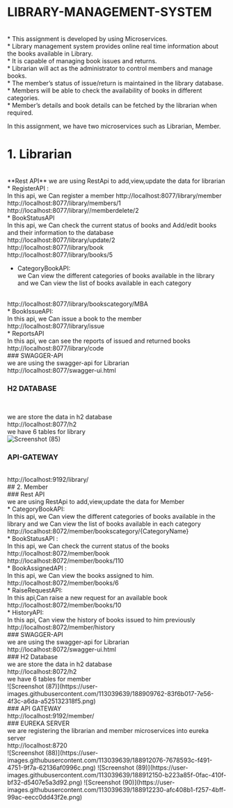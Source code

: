 # LIBRARY-MANAGEMENT-SYSTEM
<br>                                             
* This assignment is developed by using Microservices.
<br> 
* Library management system provides online real time information about the books available in Library. 
<br>
* It is capable of managing book issues and returns. 
<br>
* Librarian will act as the administrator to control members and manage books. 
<br>
* The member’s status of issue/return is maintained in the library database.
<br>
* Members will be able to check the availability of books in different categories. 
<br>
* Member’s details and book details can be fetched by the librarian when required.
<br>
                                                                          
 In this assignment, we have two microservices such as Librarian, Member.
 <br>
 # 1. Librarian
<br>
**Rest API**
we are using RestApi to add,view,update the data for librarian
<br>
* RegisterAPI :
<br>
In this api, we Can register a member
http://localhost:8077/library/member
<br>
http://localhost:8077/library/members/1
<br>
http://localhost:8077/library//memberdelete/2
<br>
* BookStatusAPI
<br>
In this api, we Can check the current status of books and Add/edit books and their information to the database
<br>
http://localhost:8077/library/update/2
<br>
http://localhost:8077/library/book
<br>
http://localhost:8077/library/books/5

* CategoryBookAPI:
  <br>
we Can view the different categories of books available in the library and we Can view the list of books available in each category
<br>
http://localhost:8077/library/bookscategory/MBA
<br>
* BookIssueAPI:
 <br>
In this api, we Can issue a book to the member
<br>
http://localhost:8077/library/issue
<br>
* ReportsAPI
<br>
In this api, we can see the reports of issued and returned books
<br>
http://localhost:8077/library/code
<br>
### SWAGGER-API
<br>
we are using the swagger-api for Librarian
<br>
http://localhost:8077/swagger-ui.html
<br>

### H2 DATABASE
<br>

we are store the data in h2 database
<br>
http://localhost:8077/h2
<br>
we have 6 tables for library
<br>
![Screenshot (85)](https://user-images.githubusercontent.com/113039639/188908425-9dbb1e47-96a0-4344-8702-662d3b2b1c78.png)
<br>
### API-GATEWAY 
<br>
http://localhost:9192/library/
<br>
## 2. Member
<br>
### Rest API
<br>
we are using RestApi to add,view,update the data for Member
<br>
* CategoryBookAPI:
<br>
In this api, we Can view the different categories of books available in the library and we Can view the list of books available in each category
<br>
http://localhost:8072/member/bookscategory/{CategoryName}
<br>
* BookStatusAPI :
<br>
In this api, we Can check the current status of the books
<br>
http://localhost:8072/member/book
<br>
http://localhost:8072/member/books/110
<br>
* BookAssignedAPI :
<br>
In this api, we Can view the books assigned to him.
<br>
http://localhost:8072/member/books/6
<br>
* RaiseRequestAPI:
<br>
In this api,Can raise a new request for an available book
<br>
http://localhost:8072/member/books/10
<br>
* HistoryAPI:
<br>
In this api, Can view the history of books issued to him previously
<br>
http://localhost:8072/member/history
<br>
### SWAGGER-API
<br>
we are using the swagger-api for Librarian
<br>
http://localhost:8072/swagger-ui.html
<br>
### H2 Database
<br>
we are store the data in h2 database
<br>
http://localhost:8072/h2
<br>
we have 6 tables for member
<br>
![Screenshot (87)](https://user-images.githubusercontent.com/113039639/188909762-83f6b017-7e56-4f3c-a6da-a525132318f5.png)
<br>
### API GATEWAY
<br>
http://localhost:9192/member/
<br>
### EUREKA SERVER
<br>
 we are registering the librarian and member microservices into eureka server
<br>
http://localhost:8720
<br>
![Screenshot (88)](https://user-images.githubusercontent.com/113039639/188912076-7678593c-f491-4751-9f7a-62136af0996c.png)
![Screenshot (89)](https://user-images.githubusercontent.com/113039639/188912150-b223a85f-0fac-410f-bf32-d5407e5a3d92.png)
![Screenshot (90)](https://user-images.githubusercontent.com/113039639/188912230-afc408b1-f257-4bff-99ac-eecc0dd43f2e.png)


